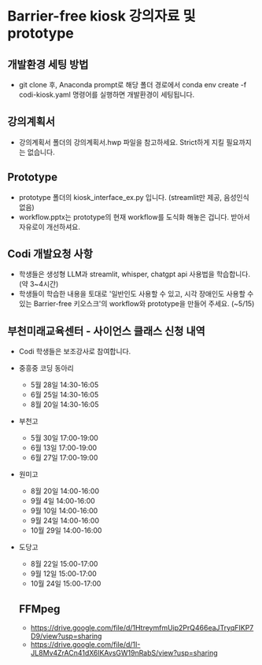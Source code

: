 # Barrier-free kiosk 강의자료 및 prototype

## 개발환경 세팅 방법

- git clone 후, Anaconda prompt로 해당 폴더 경로에서 conda env create -f codi-kiosk.yaml 명령어를 실행하면 개발환경이 세팅됩니다.

## 강의계획서

- 강의계획서 폴더의 강의계획서.hwp 파일을 참고하세요. Strict하게 지킬 필요까지는 없습니다.

## Prototype

- prototype 폴더의 kiosk_interface_ex.py 입니다. (streamlit만 제공, 음성인식 없음)
- workflow.pptx는 prototype의 현재 workflow를 도식화 해놓은 겁니다. 받아서 자유로이 개선하셔요.

## Codi 개발요청 사항

- 학생들은 생성형 LLM과 streamlit, whisper, chatgpt api 사용법을 학습합니다. (약 3~4시간)
- 학생들이 학습한 내용을 토대로 '일반인도 사용할 수 있고, 시각 장애인도 사용할 수 있는 Barrier-free 키오스크'의 workflow와 prototype을 만들어 주세요. (~5/15)

## 부천미래교육센터 - 사이언스 클래스 신청 내역

* Codi 학생들은 보조강사로 참여합니다.

- 중흥중 코딩 동아리
  - 5월 28일 14:30-16:05
  - 6월 25일 14:30-16:05
  - 8월 20일 14:30-16:05
- 부천고
  - 5월 30일 17:00-19:00
  - 6월 13일 17:00-19:00
  - 6월 27일 17:00-19:00
- 원미고
  - 8월 20일 14:00-16:00
  - 9월 4일  14:00-16:00
  - 9월 10일 14:00-16:00
  - 9월 24일 14:00-16:00
  - 10월 29일 14:00-16:00
- 도당고
  - 8월 22일 15:00-17:00
  - 9월 12일 15:00-17:00
  - 10월 24일 15:00-17:00

  ## FFMpeg
  - https://drive.google.com/file/d/1HtreymfmUip2PrQ466eaJTryqFIKP7D9/view?usp=sharing
  - https://drive.google.com/file/d/1I-JL8Mv4ZrACn41dX6lKAvsGW19nRabS/view?usp=sharing
